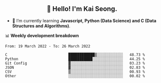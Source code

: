 <h2 align="center" color="blue">👋 Hello! I'm Kai Seong.</h2>   
   

- 🌱 I’m currently learning **Javascript, Python (Data Science) and C (Data Structures and Algorithms)**.  


📊 **Weekly development breakdown**
<!--START_SECTION:waka-->

```text
From: 19 March 2022 - To: 26 March 2022

C                            ████████████▒░░░░░░░░░░░░   48.73 %
Python                       ███████████░░░░░░░░░░░░░░   44.25 %
Git Config                   ▓░░░░░░░░░░░░░░░░░░░░░░░░   03.23 %
JSON                         ▓░░░░░░░░░░░░░░░░░░░░░░░░   02.83 %
CSV                          ▒░░░░░░░░░░░░░░░░░░░░░░░░   00.93 %
Other                        ░░░░░░░░░░░░░░░░░░░░░░░░░   00.02 %
```

<!--END_SECTION:waka-->

